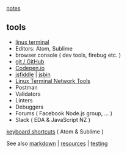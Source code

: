 [notes](index.md)

## tools

- [linux terminal](linux/linuxTerminal.md)
- Editors: Atom, Sublime
- browser console ( dev tools, firebug etc. )
- [git / GitHub](git-github.md)
- [Codepen.io](https://codepen.io/)
- [jsfiddle](https://jsfiddle.net/) | [jsbin](http://jsbin.com)
- [Linux Terminal Network Tools](linux/network.md)
- Postman
- Validators
- Linters
- Debuggers
- Forums ( Facebook Node.js group, ... )
- Slack ( EDA & JavaScript NZ )


[keyboard shortcuts](keyboardShortcuts.md) ( Atom & Sublime )


See also [markdown](markdown.md) | [resources](resources.md) | [testing](testing.md)
